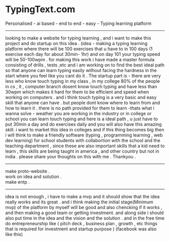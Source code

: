 # TypingText.com
Personalised - ai based - end to end - easy - Typing learning platform 
<hr>
looking to make a website for typing learning , and i want to make this project and do startup on this idea . (idea - making a typing learning platform where there will be 100 exercises that u have to in 100 days (1 exercise each day for about 30min- 1hr) and on day 101 your typing speed will be 50-100wpm . for making this work i have made a master formula consisting of drills , tests ,etc and i am working on to find the best ideal path so that anyone can learn typing easily without facing the hardness in the start where you feel like you cant do it .
The startup part is - there are very less who know touch typing in my class , in my college 80% of the people in cs , it , computer branch dosent know touch typing and have less than 30wpm which makes it hard for them to be efficient and speed when working on computers . and i think touch typing is a very basic and easy skill that anyone can have . but people dont know where to learn from and how to learn it . there is no path provided for them to learn -thats what i wanna solve - weather you are working in the industry or in college or school you can learn touch typing and here is a ideal path , u just have to put 30min a day and do exercises daily and you will also have this amazing skill. i want to market this idea in colleges and if this thing becomes big then i will think to make a friendly software (typing , programming learning , web dev learning) for school students with collabortion with the school and the teaching department , since these are also important skills that a kid need to learn , this skills are being taught in america , and other country but not in india .
please share your thoughts on this with me .
Thankyou .
<hr>


make proto-website . <br>
work on idea and solution . <br>
make entp . <br>
<hr>
idea is not enough , i have to make a mvp and it should show that the idea really works and its great . and i think making the initial stage(Minimum mvp) of the platform by myself will be good and also chencking if it works , and then making a good team or getting investment. and along side i should also put time in the idea and the vision and the solution . and in the free time do entrepreneurship like ( pitch deck , business plan , growth , etc things that is required for investment and startup purpose )
(facebook was also like this)


